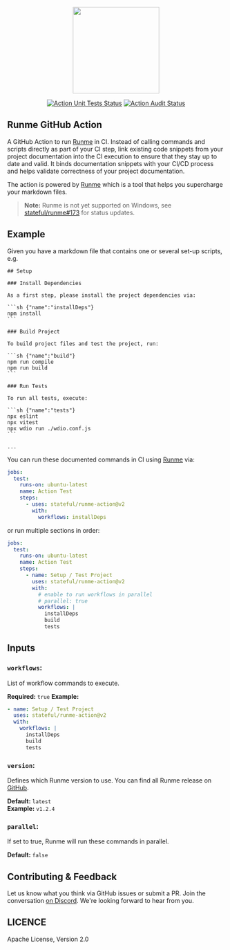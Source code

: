 <p align="center">
  <img src="https://runme.dev/runme_logo.svg" width="200px">
</p>

<p align="center">
  <a href="https://github.com/stateful/runme-action/actions/workflows/test.yml"><img alt="Action Unit Tests Status" src="https://github.com/stateful/runme-action/actions/workflows/test.yml/badge.svg"></a>
  <a href="https://github.com/stateful/runme-action/actions?query=workflow%3Aaudit"><img alt="Action Audit Status" src="https://github.com/stateful/runme-action/actions/workflows/audit.yml/badge.svg"></a>
</p>

## Runme GitHub Action

A GitHub Action to run [Runme](https://runme.dev) in CI. Instead of calling commands and scripts directly as part of your CI step, link existing code snippets from your project documentation into the CI execution to ensure that they stay up to date and valid. It binds documentation snippets with your CI/CD process and helps validate correctness of your project documentation.

The action is powered by [Runme](https://runme.dev) which is a tool that helps you supercharge your markdown files.

> __Note:__ Runme is not yet supported on Windows, see [stateful/runme#173](https://github.com/stateful/runme/issues/173) for status updates.

## Example

Given you have a markdown file that contains one or several set-up scripts, e.g.

    ## Setup

    ### Install Dependencies

    As a first step, please install the project dependencies via:

    ```sh {"name":"installDeps"}
    npm install
    ```

    ### Build Project

    To build project files and test the project, run:

    ```sh {"name":"build"}
    npm run compile
    npm run build
    ```

    ### Run Tests

    To run all tests, execute:

    ```sh {"name":"tests"}
    npx eslint
    npx vitest
    npx wdio run ./wdio.conf.js
    ```

    ...

You can run these documented commands in CI using [Runme](https://runme.dev) via:

```yaml
jobs:
  test:
    runs-on: ubuntu-latest
    name: Action Test
    steps:
      - uses: stateful/runme-action@v2
        with:
          workflows: installDeps
```

or run multiple sections in order:

```yaml
jobs:
  test:
    runs-on: ubuntu-latest
    name: Action Test
    steps:
      - name: Setup / Test Project
        uses: stateful/runme-action@v2
        with:
          # enable to run workflows in parallel
          # parallel: true
          workflows: |
            installDeps
            build
            tests
```

## Inputs

### `workflows`:

List of workflow commands to execute.

**Required:** `true`
**Example:**

```yaml
- name: Setup / Test Project
  uses: stateful/runme-action@v2
  with:
    workflows: |
      installDeps
      build
      tests
```

### `version`:

Defines which Runme version to use. You can find all Runme release on [GitHub](https://github.com/stateful/runme/releases).

**Default:** `latest`<br />
**Example:** `v1.2.4`

### `parallel`:

If set to true, Runme will run these commands in parallel.

**Default:** `false`

## Contributing & Feedback

Let us know what you think via GitHub issues or submit a PR. Join the conversation [on Discord](https://discord.gg/MFtwcSvJsk). We're looking forward to hear from you.

## LICENCE

Apache License, Version 2.0
